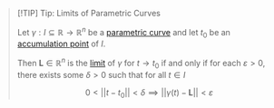 >[!TIP] Tip: Limits of Parametric Curves
>
>Let $\gamma: I \subseteq \mathbb{R} \to \mathbb{R}^n$ be a [parametric curve](Parametric%20Curve.md) and let $t_0$ be an [accumulation point](../../../../Topology/Interior,%20Exterior,%20Boundary/Accumulation%20Point.md) of $I$.
>
>Then $\mathbf{L} \in \mathbb{R}^n$ is the [limit](../Real%20Vector%20Functions/Limits%20of%20Real%20Vector%20Functions.md) of $\gamma$ for $t \to t_0$ if and only if for each $\varepsilon \gt 0$, there exists some $\delta \gt 0$ such that for all $t \in I$
>
>$$
>0 \lt ||t - t_0|| \lt \delta \implies ||\gamma(t) - \mathbf{L}|| \lt \varepsilon
>$$ 
>